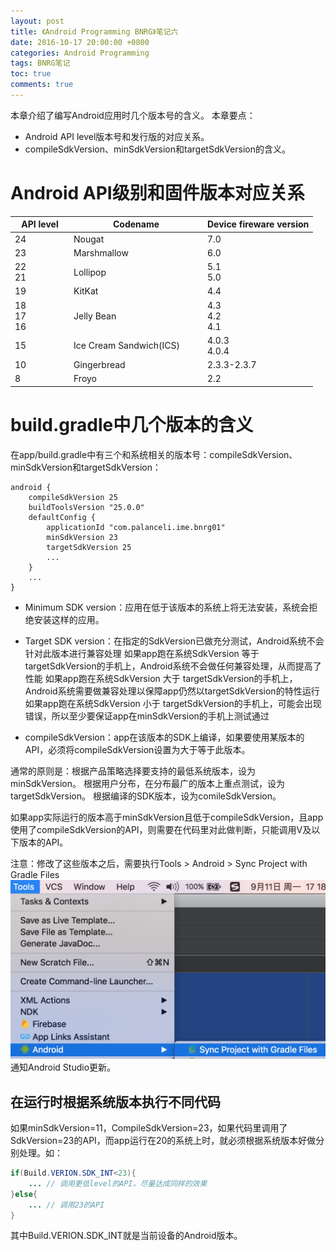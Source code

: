```yaml
---
layout: post
title: 《Android Programming BNRG》笔记六
date: 2016-10-17 20:00:00 +0800
categories: Android Programming
tags: BNRG笔记
toc: true
comments: true
---
```

本章介绍了编写Android应用时几个版本号的含义。
本章要点：
- Android API level版本号和发行版的对应关系。
- compileSdkVersion、minSdkVersion和targetSdkVersion的含义。

<!-- more -->
# Android API级别和固件版本对应关系

<style>
table th:nth-of-type(1){
    width: 80px;
}
table th:nth-of-type(2){
    width: 200px;
}
</style>

API level|Codename|Device fireware version
---|---|---
24|Nougat|7.0
23|Marshmallow|6.0
22<br>21|Lollipop|5.1<br>5.0
19|KitKat|4.4
18<br>17<br>16|Jelly Bean|4.3<br>4.2<br>4.1
15|Ice Cream Sandwich(ICS)|4.0.3<br>4.0.4
10|Gingerbread|2.3.3-2.3.7
8|Froyo|2.2

# build.gradle中几个版本的含义
在app/build.gradle中有三个和系统相关的版本号：compileSdkVersion、minSdkVersion和targetSdkVersion：
```
android {
    compileSdkVersion 25
    buildToolsVersion "25.0.0"
    defaultConfig {
        applicationId "com.palanceli.ime.bnrg01"
        minSdkVersion 23
        targetSdkVersion 25
        ...
    }
    ...
}
```
- Minimum SDK version：应用在低于该版本的系统上将无法安装，系统会拒绝安装这样的应用。

- Target SDK version：在指定的SdkVersion已做充分测试，Android系统不会针对此版本进行兼容处理
	如果app跑在系统SdkVersion 等于 targetSdkVersion的手机上，Android系统不会做任何兼容处理，从而提高了性能
	如果app跑在系统SdkVersion 大于 targetSdkVersion的手机上，Android系统需要做兼容处理以保障app仍然以targetSdkVersion的特性运行
	如果app跑在系统SdkVersion 小于 targetSdkVersion的手机上，可能会出现错误，所以至少要保证app在minSdkVersion的手机上测试通过

- compileSdkVersion：app在该版本的SDK上编译，如果要使用某版本的API，必须将compileSdkVersion设置为大于等于此版本。

通常的原则是：根据产品策略选择要支持的最低系统版本，设为minSdkVersion。
根据用户分布，在分布最广的版本上重点测试，设为targetSdkVersion。
根据编译的SDK版本，设为comileSdkVersion。

如果app实际运行的版本高于minSdkVersion且低于compileSdkVersion，且app使用了compileSdkVersion的API，则需要在代码里对此做判断，只能调用V及以下版本的API。

注意：修改了这些版本之后，需要执行Tools > Android > Sync Project with Gradle Files
![](1017AndroidProgrammingBNRG06/img01.png)
通知Android Studio更新。

## 在运行时根据系统版本执行不同代码
如果minSdkVersion=11，CompileSdkVersion=23，如果代码里调用了SdkVersion=23的API，而app运行在20的系统上时，就必须根据系统版本好做分别处理。如：
``` java
if(Build.VERION.SDK_INT<23){
	... // 调用更低level的API，尽量达成同样的效果
}else{
	... // 调用23的API
}
```
其中Build.VERION.SDK_INT就是当前设备的Android版本。

